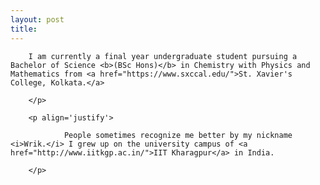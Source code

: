 ```yaml
---
layout: post
title: 
---
```

<head>
    <link rel="shortcut icon" sizes="32x32" href="/favicon-32x32.png">
 </head>
  
<div>
        <p align='justify'>

        I am currently a final year undergraduate student pursuing a Bachelor of Science <b>(BSc Hons)</b> in Chemistry with Physics and Mathematics from <a href="https://www.sxccal.edu/">St. Xavier's College, Kolkata.</a>
        
        </p>
        
        <p align='justify'>
        
                People sometimes recognize me better by my nickname <i>Wrik.</i> I grew up on the university campus of <a href="http://www.iitkgp.ac.in/">IIT Kharagpur</a> in India.
                
        </p>
</div>

<!-- ~

If still wondering why an aspiring scientist. Well,

Engineering: where the noble, semi-skilled laborers execute the vision of those who think and dream.

Engineer: The Oompa Loompas of Science.

[BAZINGA!](https://www.dictionary.com/e/slang/bazinga/) -->
